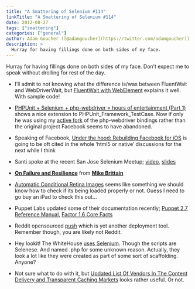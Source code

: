 ```yaml
---
title: "A Smattering of Selenium #114"
linkTitle: "A Smattering of Selenium #114"
date: 2012-08-27
tags: ["smattering"]
categories: ["general"]
author: Adam Goucher ([@adamgoucher](https://twitter.com/adamgoucher))
description: >
  Hurray for having fillings done on both sides of my face.
---
```



Hurray for having fillings done on both sides of my face. Don’t expect me to speak without drolling for rest of the day.

*   I’ll admit to not knowing what the difference is/was between FluentWait and WebDriverWait, but [FluentWait with WebElement](http://seleniumsimplified.com/?p=340) explains it well. With sample code!
*   [PHPUnit + Selenium + php-webdriver = hours of entertainment (Part 1)](http://www.digbymarksit.com/2012/08/18/phpunit-selenium-php-webdriver-hours-of-entertainment-part-1/) shows a nice extension to PHPUnit\_Framework\_TestCase. Now if only he was using my [active fork](https://github.com/Element-34/php-webdriver) of the php-webdriver bindings rather than the original project Facebook seems to have abandoned.
*   Speaking of Facebook, [Under the hood: Rebuilding Facebook for iOS](https://www.facebook.com/notes/facebook-engineering/under-the-hood-rebuilding-facebook-for-ios/10151036091753920) is going to be oft cited in the whole ‘html5 or native’ discussions for the next while I think
*   Santi spoke at the recent San Jose Selenium Meetup; [video](https://my.adobeconnect.com/p3xgh7qcvdn?launcher=false&fcsContent=true&pbMode=normal), [slides](https://docs.google.com/presentation/d/1bayh58Xhz8eBjxZvYZoxfvYcWnC9fiAP-h7LklLxGjo/edit?pli=1#slide=id.p)
*   **[On Failure and Resilience](http://www.slideshare.net/mikebrittain/on-failure-and-resilience "On Failure and Resilience")** from **[Mike Brittain](http://www.slideshare.net/mikebrittain)**
    
*   [Automatic Conditional Retina Images](http://shauninman.com/tmp/retina/) seems like something we should know how to check if its being loaded properly or not. Guess I need to go buy an iPad to check this out…
*   Puppet Labs updated some of their documentation recently; [Puppet 2.7 Reference Manual](http://docs.puppetlabs.com/puppet/2.7/reference/), [Factor 1.6 Core Facts](http://docs.puppetlabs.com/facter/1.6/core_facts.html)
*   Reddit opensourced [push](https://github.com/reddit/push) which is yet another deployment tool. Remember though, you are likely not Reddit.
*   Hey lookit! The WhiteHouse [uses Selenium](https://github.com/WhiteHouse/petition/tree/7.x-1.x/selenium). Though the scripts are Selenese. And named .php for some unknown reason. Actually, they look a lot like they were created as part of some sort of scaffolding. Anyone?
*   Not sure what to do with it, but [Updated List Of Vendors In The Content Delivery and Transparent Caching Markets](http://blog.streamingmedia.com/the_business_of_online_vi/2012/08/updated-list-of-vendors-in-the-content-delivery-and-transparent-caching-markets.html) looks rather useful. Or not.